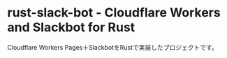 # rust-slack-bot  -  Cloudflare Workers and Slackbot for Rust

Cloudflare Workers Pages＋SlackbotをRustで実装したプロジェクトです。
